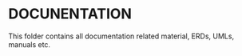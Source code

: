 DOCUNENTATION
=============

This folder contains all documentation related material, ERDs, UMLs, manuals etc.
